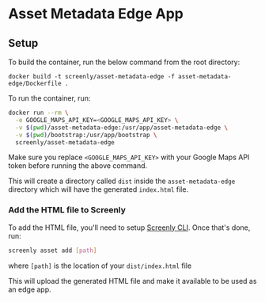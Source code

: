 # Asset Metadata Edge App

## Setup

To build the container, run the below command from the root directory:

`docker build -t screenly/asset-metadata-edge -f asset-metadata-edge/Dockerfile .`

To run the container, run:
```sh
docker run --rm \
  -e GOOGLE_MAPS_API_KEY=<GOOGLE_MAPS_API_KEY> \
  -v $(pwd)/asset-metadata-edge:/usr/app/asset-metadata-edge \
  -v $(pwd)/bootstrap:/usr/app/bootstrap \
  screenly/asset-metadata-edge
```

Make sure you replace `<GOOGLE_MAPS_API_KEY>` with your Google Maps API token before running the above command.

This will create a directory called `dist` inside the `asset-metadata-edge` directory which will have the generated `index.html` file.

### Add the HTML file to Screenly

To add the HTML file, you'll need to setup [Screenly CLI](https://github.com/Screenly/cli).
Once that's done, run:

```sh
screenly asset add [path]
```

where `[path]` is the location of your `dist/index.html` file

This will upload the generated HTML file and make it available to be used as an edge app.
